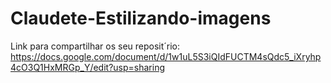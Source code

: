 # Claudete-Estilizando-imagens
Link para compartilhar os seu reposit´rio:
https://docs.google.com/document/d/1w1uL5S3iQIdFUCTM4sQdc5_iXryhp4cO3Q1HxMRGp_Y/edit?usp=sharing
